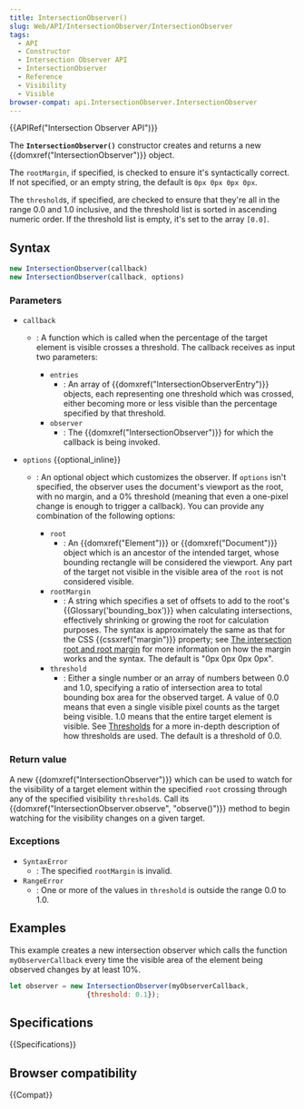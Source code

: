 ```yaml
---
title: IntersectionObserver()
slug: Web/API/IntersectionObserver/IntersectionObserver
tags:
  - API
  - Constructor
  - Intersection Observer API
  - IntersectionObserver
  - Reference
  - Visibility
  - Visible
browser-compat: api.IntersectionObserver.IntersectionObserver
---
```

{{APIRef("Intersection Observer API")}}

The **`IntersectionObserver()`** constructor creates and returns a new {{domxref("IntersectionObserver")}} object.

The `rootMargin`, if specified, is checked to ensure it's syntactically correct.
If not specified, or an empty string, the default is `0px 0px 0px 0px`.

The `threshold`s, if specified, are checked to ensure that they're all in the range 0.0 and 1.0 inclusive, and the threshold list is sorted in ascending numeric order.
If the threshold list is empty, it's set to the array `[0.0]`.

## Syntax

```js
new IntersectionObserver(callback)
new IntersectionObserver(callback, options)
```

### Parameters

- `callback`

  - : A function which is called when the percentage of the target element is visible crosses a threshold.
    The callback receives as input two parameters:

    - `entries`
      - : An array of {{domxref("IntersectionObserverEntry")}} objects, each representing one threshold which was crossed, either becoming more or less visible than the percentage specified by that threshold.
    - `observer`
      - : The {{domxref("IntersectionObserver")}} for which the callback is being invoked.

- `options` {{optional_inline}}

  - : An optional object which customizes the observer.
    If `options` isn't specified, the observer uses the document's viewport as the root, with no margin, and a 0% threshold (meaning that even a one-pixel change is enough to trigger a callback).
    You can provide any combination of the following options:

    - `root`
      - : An {{domxref("Element")}} or {{domxref("Document")}} object which is an ancestor of the intended target, whose bounding rectangle will be considered the viewport.
        Any part of the target not visible in the visible area of the `root` is not considered visible.
    - `rootMargin`
      - : A string which specifies a set of offsets to add to the root's {{Glossary('bounding_box')}} when calculating intersections, effectively shrinking
        or growing the root for calculation purposes.
        The syntax is approximately the same as that for the CSS {{cssxref("margin")}} property;
        see [The intersection root and root margin](/en-US/docs/Web/API/Intersection_Observer_API#the_intersection_root_and_root_margin) for more information on how the margin works and the syntax.
        The default is "0px 0px 0px 0px".
    - `threshold`
      - : Either a single number or an array of numbers between 0.0 and 1.0, specifying a ratio of intersection area to total bounding box area for the observed target.
        A value of 0.0 means that even a single visible pixel counts as the target being visible.
        1.0 means that the entire target element is visible.
        See [Thresholds](/en-US/docs/Web/API/Intersection_Observer_API#thresholds) for a more in-depth description of how thresholds are used.
        The default is a threshold of 0.0.

### Return value

A new {{domxref("IntersectionObserver")}} which can be used to watch for the visibility of a target element within the specified `root` crossing through any of the
specified visibility `threshold`s.
Call its {{domxref("IntersectionObserver.observe", "observe()")}} method to begin watching for the visibility changes on a given target.

### Exceptions

- `SyntaxError`
  - : The specified `rootMargin` is invalid.
- `RangeError`
  - : One or more of the values in `threshold` is outside the range 0.0 to 1.0.

## Examples

This example creates a new intersection observer which calls the function `myObserverCallback` every time the visible area of the element being observed changes by at least 10%.

```js
let observer = new IntersectionObserver(myObserverCallback,
                   {threshold: 0.1});
```

## Specifications

{{Specifications}}

## Browser compatibility

{{Compat}}
